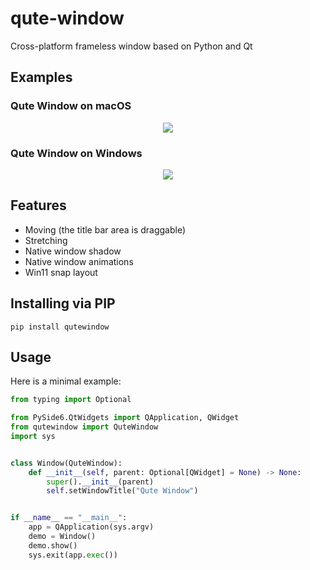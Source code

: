 # qute-window
Cross-platform frameless window based on Python and Qt

## Examples

### Qute Window on macOS
<p align="center">
  <img src="readme/mac_qute_window.gif")>
</p>

### Qute Window on Windows
<p align="center">
  <img src="readme/win32_qute_window.gif")>
</p>

## Features
* Moving (the title bar area is draggable)
* Stretching
* Native window shadow
* Native window animations
* Win11 snap layout

## Installing via PIP
```shell
pip install qutewindow
```

## Usage
Here is a minimal example:

```python
from typing import Optional

from PySide6.QtWidgets import QApplication, QWidget
from qutewindow import QuteWindow
import sys


class Window(QuteWindow):
    def __init__(self, parent: Optional[QWidget] = None) -> None:
        super().__init__(parent)
        self.setWindowTitle("Qute Window")


if __name__ == "__main__":
    app = QApplication(sys.argv)
    demo = Window()
    demo.show()
    sys.exit(app.exec())

```
